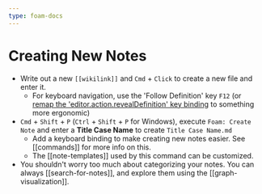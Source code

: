 ```yaml
---
type: foam-docs
---
```

# Creating New Notes

- Write out a new `[[wikilink]]` and `Cmd` + `Click` to create a new file and enter it.
  - For keyboard navigation, use the 'Follow Definition' key `F12` (or [remap the 'editor.action.revealDefinition' key binding](https://code.visualstudio.com/docs/getstarted/keybindings) to something more ergonomic)
- `Cmd` + `Shift` + `P` (`Ctrl` + `Shift` + `P` for Windows), execute `Foam: Create Note` and enter a **Title Case Name** to create `Title Case Name.md`
  - Add a keyboard binding to make creating new notes easier. See [[commands]] for more info on this.
  - The [[note-templates]] used by this command can be customized.
- You shouldn't worry too much about categorizing your notes. You can always [[search-for-notes]], and explore them using the [[graph-visualization]].

